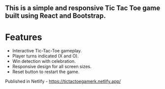 ## This is a simple and responsive Tic Tac Toe game built using React and Bootstrap.

# Features
- Interactive Tic-Tac-Toe gameplay.
- Player turns indicated (X and O).
- Win detection with celebration.
- Responsive design for all screen sizes.
- Reset button to restart the game.

Published in Netlify - https://tictactoegamerk.netlify.app/
